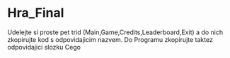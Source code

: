 # Hra_Final
Udelejte si proste pet trid (Main,Game,Credits,Leaderboard,Exit) a do nich zkopirujte kod s odpovidajicim nazvem. Do Programu zkopirujte taktez odpovidajici slozku
Cego
